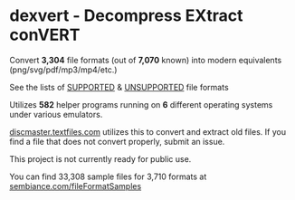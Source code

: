 # dexvert - **D**ecompress **EX**tract con**VERT**
Convert **3,304** file formats (out of **7,070** known) into modern equivalents (png/svg/pdf/mp3/mp4/etc.)

See the lists of [SUPPORTED](SUPPORTED.md) & [UNSUPPORTED](UNSUPPORTED.md) file formats

Utilizes **582** helper programs running on **6** different operating systems under various emulators.

[discmaster.textfiles.com](http://discmaster.textfiles.com/) utilizes this to convert and extract old files. If you find a file that does not convert properly, submit an issue.

This project is not currently ready for public use.

You can find 33,308 sample files for 3,710 formats at [sembiance.com/fileFormatSamples](https://sembiance.com/fileFormatSamples/)
